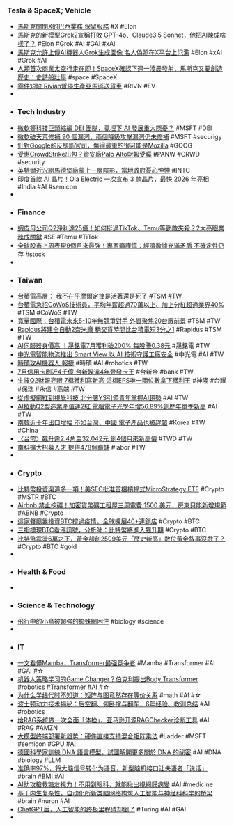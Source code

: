 ### Tesla & SpaceX; Vehicle
- [馬斯克關閉X的巴西業務 保留服務](https://www.epochtimes.com/b5/24/8/17/n14313054.htm) #X #Elon
- [馬斯克的新模型Grok2宣稱打敗 GPT-4o、Claude3.5 Sonnet，他把AI煉成啥樣了？](https://www.techbang.com/posts/117606-stealing-x-data-and-using-tesla-graphics-cards-what-did-musk) #Elon #Grok #AI #GAI #xAI
- [馬斯克允許上傳AI機器人Grok生成圖像 名人偽照在X平台上氾濫](https://udn.com/news/story/6811/8170507) #Elon #xAI #Grok #AI
- [人類首次商業太空行走在即！SpaceX確認下週一淩晨發射，馬斯克又要創造歷史：史詩般壯舉](https://portal.sina.com.hk/news-china/sina/2024/08/19/940809/人類首次商業太空行走在即！spacex確認下週一淩晨發/) #space #SpaceX
- [零件短缺 Rivian暫停生產亞馬遜送貨車](https://news.cnyes.com/news/id/5687087) #RIVN #EV
-
- ### Tech Industry
- [微軟等科技巨頭縮編 DEI 團隊，竟埋下 AI 發展重大隱憂？](https://www.techbang.com/posts/117548-microsoft-and-other-tech-giants-downsizing-dei-teams-but) #MSFT #DEI
- [微軟破天荒修補 90 個漏洞，兩個降級攻擊漏洞仍未修補](https://infosecu.technews.tw/2024/08/19/microsoft-issues-patches-for-90-flaws/) #MSFT #securigy
- [針對Google的反壟斷官司，傷得最重的很可能是Mozilla](https://www.techbang.com/posts/117407-the-antitrust-lawsuit-against-google-is-likely-to-hurt) #GOOG
- [受惠CrowdStrike出包？資安廠Palo Alto財報受矚](https://tw.stock.yahoo.com/news/受惠crowdstrike出包-資安廠palo-alto財報受矚-024400003.html) #PANW #CRWD #security
- [英特爾近況給馬德堡廠蒙上一層陰影，當地政府憂心忡忡](https://technews.tw/2024/08/19/intel-magdeburg-fab-cancellation/) #INTC
- [印度首款 AI 晶片！Ola Electric 一次宣布 3 款晶片，最快 2026 年亮相](https://technews.tw/2024/08/19/ola-electric-ai-chip/) #India #AI #semicon
-
- ### Finance
- [蝦皮母公司Q2淨利達25億！如何挺過TikTok、Temu等勁敵夾殺？2大亮眼業務成關鍵](https://www.bnext.com.tw/article/80155/sea-group-shopee-2024-q2-financial-report) #SE #Temu #TiTok
- [全球股市上周表現9個月來最強！專家籲謹慎：經濟數據充滿矛盾 不確定性仍存](https://news.cnyes.com/news/id/5687727) #stock
-
- ### Taiwan
- [台積電高層： 我不在乎摩爾定律是活著還是死了](https://www.techbang.com/posts/117154-tsmc-executives-i-dont-care-if-moores-law-is-alive-or-dead) #TSM #TW
- [台積電急招CoWoS技術員，平均年薪超過70萬以上、加上分紅超過業界40%](https://www.techbang.com/posts/117602-taizumi-electric-cowos-technician-40) #TSM #CoWoS #TW
- [寬量國際：台積電未來5-10年無競爭對手 外資聚焦20台廠前景](https://news.cnyes.com/news/id/5688029) #TSM #TW
- [Rapidus將建全自動2奈米廠 稱交貨時間比台積電短3分之1](https://news.cnyes.com/news/id/5687735) #Rapidus #TSM #TW
- [AI伺服器身價高 ！晟銘電7月獲利破200% 每股賺0.38元](https://tw.news.yahoo.com/ai伺服器身價高-晟銘電7月獲利破200-每股賺0-38元-051011777.html) #晟銘電 #TW
- [中光電智能物流推出 Smart View 以 AI 技術守護工廠安全](https://udn.com/news/story/7238/8171199) #中光電 #AI #TW
- [時碩攻AI機器人 報捷](https://money.udn.com/money/story/5710/8169939) #時碩 #AI #robotics #TW
- [7月信用卡刷近4千億 台新睽違4年登發卡王](https://www.cardu.com.tw/news/detail.php?53255) #台新金 #bank #TW
- [生技Q2財報亮眼 7檔獲利寫新高 這檔EPS唯一兩位數拿下獲利王](https://www.ctee.com.tw/news/20240819700124-439901) #神隆 #台耀 #保瑞 #永信 #高端 #TW
- [從虛擬網紅到視覺科技 北分署YS引領青年掌握AI趨勢](https://tw.news.yahoo.com/從虛擬網紅到視覺科技-北分署ys引領青年掌握ai趨勢-062237997.html) #AI #TW
- [AI拉動Q2製造業產值連2紅 電腦電子光學年增56.89%創歷年單季新高](https://news.cnyes.com/news/id/5688093) #AI #TW
- [南韓近十年出口增幅 不如台灣、中國 電子產品也被趕超](https://news.cnyes.com/news/id/5687915) #Korea #TW #China
- [〈台幣〉飆升逾2.4角至32.042元 創4個月來新高價](https://news.cnyes.com/news/id/5688121) #TWD #TW
- [南科擴大招募人才 提供478個職缺](https://news.cnyes.com/news/id/5687418) #labor #TW
-
- ### Crypto
- [比特幣投資渠道多一項！美SEC批准首檔槓桿式MicroStrategy ETF](https://news.cnyes.com/news/id/5687230) #Crypto #MSTR #BTC
- [Airbnb 禁止挖礦！加密貨幣礦工租屋三周電費 1500 美元，房東只能新增規範](https://www.inside.com.tw/article/35933-airbnb-bans-crypto-mining) #ABNB #Crypto
- [這家餐廳靠投資BTC撐過疫情，全球擴展40+連鎖店](https://www.blocktempo.com/story-of-tahinis-bitcoin-adoption/) #Crypto #BTC
- [三指標現BTC看漲訊號，分析師：比特幣將進入飆升期](https://www.blocktempo.com/two-key-indicators-reveal-btc-is-poised-for-a-historic-surge/) #Crypto #BTC
- [比特幣震盪6萬之下，黃金卻創2509美元「歷史新高」數位黃金敘事沒戲了？](https://www.blocktempo.com/gold-hits-a-record-high-of-2509-bitcoin-fluctuates-below-60000/) #Crypto #BTC #gold
-
- ### Health & Food
-
- ### Science & Technology
- [飛行中的小鳥被超強的蜘蛛網困住](https://www.epochtimes.com/b5/24/8/18/n14313243.htm) #biology #science
-
- ### IT
- [一文看懂Mamba，Transformer最强竞争者](https://www.jiqizhixin.com/articles/2024-08-19-4) #Mamba #Transformer #AI #GAI #☆
- [机器人策略学习的Game Changer？伯克利提出Body Transformer](https://www.jiqizhixin.com/articles/2024-08-19-2) #robotics #Transformer #AI #☆
- [为什么学线代时不知道：矩阵与图竟然存在等价关系](https://www.jiqizhixin.com/articles/2024-08-19-6) #math #AI #☆
- [波士顿动力技术揭秘：后空翻、俯卧撑与翻车，6年经验、教训总结](https://www.jiqizhixin.com/articles/2024-08-18-6) #AI #robotics
- [给RAG系统做一次全面「体检」，亚马逊开源RAGChecker诊断工具](https://www.jiqizhixin.com/articles/2024-08-18-5) #AI #RAG #AMZN
- [大模型终端部署新趋势：硬件直接支持混合矩阵乘法](https://www.jiqizhixin.com/articles/2024-08-19-3) #Ladder #MSFT #semicon #GPU #AI
- [德國科學家訓練 DNA 語言模型，試圖解開更多關於 DNA 的祕密](https://technews.tw/2024/08/19/new-ai-model-learns-dnas-hidden-language/) #AI #DNA #biology #LLM
- [准确率97%，将大脑信号转化为语音，新型脑机接口让失语者「说话」](https://www.jiqizhixin.com/articles/2024-08-16-8) #brain #BMI #AI
- [AI助攻搶救糖友視力！不用到眼科，就能揪出視網膜病變](https://tw.news.yahoo.com/ai助攻搶救糖友視力-不用到眼科-就能揪出視網膜病變-064400207.html) #AI #medicine
- [基于内生复杂性，自动化所新类脑网络构筑人工智能与神经科科学的桥梁](https://www.jiqizhixin.com/articles/2024-08-18-2) #brain #nuron #AI
- [ChatGPT后，人工智能的终极里程碑却倒了](https://www.jiqizhixin.com/articles/2024-08-18-4) #Turing #AI #GAI
-